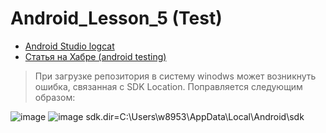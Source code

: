 # Android_Lesson_5 (Test)


* <a href="https://developer.android.com/studio/debug/logcat">Android Studio logcat</a>
* <a href="https://habr.com/ru/articles/711718/">Статья на Хабре (android testing)</a>

> При загрузке репозитория в систему winodws может возникнуть ошибка, связанная с SDK Location.
> Поправляется следующим образом:


![image](https://github.com/Mikhail-068/Android_Lesson_5/assets/82748554/ba351c1a-afe2-46b9-86b6-80981cd1830f)
![image](https://github.com/Mikhail-068/Android_Lesson_5/assets/82748554/864214e9-e3a3-4706-8179-3e7fc873728f)
sdk.dir=C\:\\Users\\w8953\\AppData\\Local\\Android\\sdk


